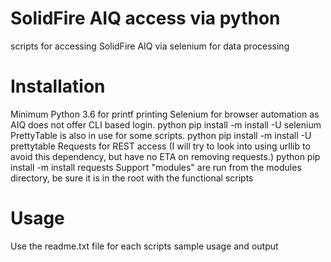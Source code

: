 # SolidFire AIQ access via python
  scripts for accessing SolidFire AIQ via selenium for data processing

# Installation
  Minimum Python 3.6 for printf printing
	Selenium for browser automation as AIQ does not offer CLI based login.
		python pip install -m install -U selenium
	PrettyTable is also in use for some scripts.
		python pip install -m install -U prettytable
	Requests for REST access (I will try to look into using urllib to avoid this dependency, but have no ETA on removing requests.)
		python pip install -m install requests
  Support "modules" are run from the modules directory, be sure it is in the root with the functional scripts

# Usage
  Use the readme.txt file for each scripts sample usage and output
